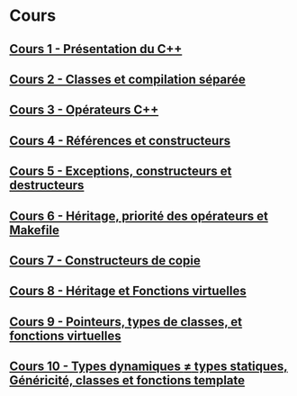 # Cours

## [Cours 1 - Présentation du C++](./2022.09.09%20-%20Cours%201.md)

## [Cours 2 - Classes et compilation séparée](./2022.09.16%20-%20Cours%202.md)

## [Cours 3 - Opérateurs C++](./2022.09.23%20-%20Cours%203.md)

## [Cours 4 - Références et constructeurs](./2022.09.30%20-%20Cours%204.md)

## [Cours 5 - Exceptions, constructeurs et destructeurs](./2022.10.07%20-%20Cours%205.md)

## [Cours 6 - Héritage, priorité des opérateurs et Makefile](./2022.10.14%20-%20Cours%206.md)

## [Cours 7 - Constructeurs de copie](./2022.10.28%20-%20Cours%207.md)

## [Cours 8 - Héritage et Fonctions virtuelles](./2022.11.18%20-%20Cours%208.md)

## [Cours 9 - Pointeurs, types de classes, et fonctions virtuelles](./2022.11.25%20-%20Cours%209.md)

## [Cours 10 - Types dynamiques $\neq$ types statiques, Généricité, classes et fonctions template](./2022.12.02%20-%20Cours%2010.md)